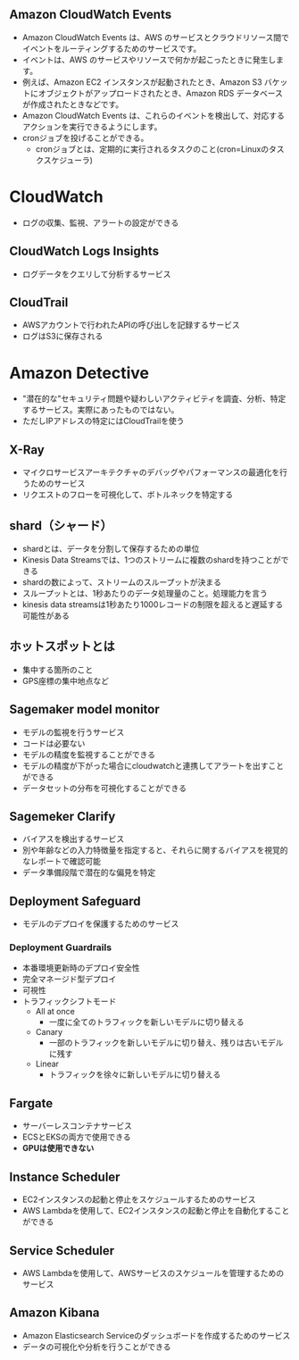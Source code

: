 ## Amazon CloudWatch Events
- Amazon CloudWatch Events は、AWS のサービスとクラウドリソース間でイベントをルーティングするためのサービスです。
- イベントは、AWS のサービスやリソースで何かが起こったときに発生します。
- 例えば、Amazon EC2 インスタンスが起動されたとき、Amazon S3 バケットにオブジェクトがアップロードされたとき、Amazon RDS データベースが作成されたときなどです。
- Amazon CloudWatch Events は、これらのイベントを検出して、対応するアクションを実行できるようにします。
- cronジョブを投げることができる。
  - cronジョブとは、定期的に実行されるタスクのこと(cron=Linuxのタスクスケジューラ)
# CloudWatch
- ログの収集、監視、アラートの設定ができる

## CloudWatch Logs Insights
- ログデータをクエリして分析するサービス

## CloudTrail
- AWSアカウントで行われたAPIの呼び出しを記録するサービス
- ログはS3に保存される

# Amazon Detective
- "潜在的な"セキュリティ問題や疑わしいアクティビティを調査、分析、特定するサービス。実際にあったものではない。
- ただしIPアドレスの特定にはCloudTrailを使う

## X-Ray
- マイクロサービスアーキテクチャのデバッグやパフォーマンスの最適化を行うためのサービス
- リクエストのフローを可視化して、ボトルネックを特定する

## shard（シャード）
- shardとは、データを分割して保存するための単位
- Kinesis Data Streamsでは、1つのストリームに複数のshardを持つことができる
- shardの数によって、ストリームのスループットが決まる
- スループットとは、1秒あたりのデータ処理量のこと。処理能力を言う
- kinesis data streamsは1秒あたり1000レコードの制限を超えると遅延する可能性がある

## ホットスポットとは
- 集中する箇所のこと
- GPS座標の集中地点など

## Sagemaker model monitor
- モデルの監視を行うサービス
- コードは必要ない
- モデルの精度を監視することができる
- モデルの精度が下がった場合にcloudwatchと連携してアラートを出すことができる
- データセットの分布を可視化することができる

## Sagemeker Clarify
- バイアスを検出するサービス
- 別や年齢などの入力特徴量を指定すると、それらに関するバイアスを視覚的なレポートで確認可能
- データ準備段階で潜在的な偏見を特定

## Deployment Safeguard
- モデルのデプロイを保護するためのサービス
### Deployment Guardrails
- 本番環境更新時のデプロイ安全性
- 完全マネージド型デプロイ
- 可視性
- トラフィックシフトモード
  - All at once
    - 一度に全てのトラフィックを新しいモデルに切り替える
  - Canary
    - 一部のトラフィックを新しいモデルに切り替え、残りは古いモデルに残す
  - Linear
    - トラフィックを徐々に新しいモデルに切り替える

## Fargate
- サーバーレスコンテナサービス
- ECSとEKSの両方で使用できる
- **GPUは使用できない**

##  Instance Scheduler
- EC2インスタンスの起動と停止をスケジュールするためのサービス
- AWS Lambdaを使用して、EC2インスタンスの起動と停止を自動化することができる

## Service Scheduler
- AWS Lambdaを使用して、AWSサービスのスケジュールを管理するためのサービス

## Amazon Kibana
- Amazon Elasticsearch Serviceのダッシュボードを作成するためのサービス
- データの可視化や分析を行うことができる